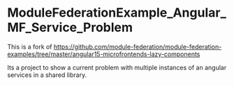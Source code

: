 # ModuleFederationExample_Angular_MF_Service_Problem

This is a fork of https://github.com/module-federation/module-federation-examples/tree/master/angular15-microfrontends-lazy-components


Its a project to show a current problem with multiple instances of an angular services in a shared library.
